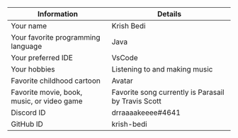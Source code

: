 | Information                                | Details                                             |
|--------------------------------------------|-----------------------------------------------------|
| Your name                                  | Krish Bedi                                          |
| Your favorite programming language         | Java                                                |
| Your preferred IDE                         | VsCode                                              |
| Your hobbies                               | Listening to and making music                       |
| Favorite childhood cartoon                 | Avatar                                              |
| Favorite movie, book, music, or video game | Favorite song currently is Parasail by Travis Scott |
| Discord ID                                 | drraaaakeeee#4641                                   |
| GitHub ID                                  | krish-bedi                                          |
